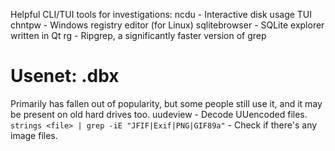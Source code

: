 Helpful CLI/TUI tools for investigations:
ncdu - Interactive disk usage TUI
chntpw - Windows registry editor (for Linux)
sqlitebrowser - SQLite explorer written in Qt
rg - Ripgrep, a significantly faster version of grep

# Usenet: .dbx
Primarily has fallen out of popularity, but some people still use it, and it may be present on old hard drives too.
uudeview - Decode UUencoded files.
`strings <file> | grep -iE "JFIF|Exif|PNG|GIF89a"` - Check if there's any image files.
